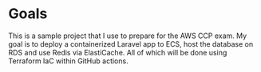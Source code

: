 # Goals

This is a sample project that I use to prepare for the AWS CCP exam.
My goal is to deploy a containerized Laravel app to ECS, host the
database on RDS and use Redis via ElastiCache. All of which will
be done using Terraform IaC within GitHub actions.
